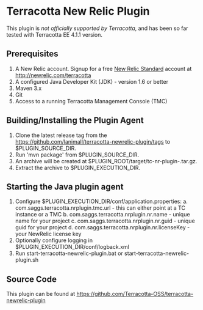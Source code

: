 Terracotta New Relic Plugin
========================================

This plugin is _not officially supported by Terracotta_, and has been so far tested with Terracotta EE 4.1.1 version.

Prerequisites
-------------

1. A New Relic account. Signup for a free [New Relic Standard](http://newrelic.com/partners/standard) account at http://newrelic.com/terracotta
2. A configured Java Developer Kit (JDK) - version 1.6 or better
3. Maven 3.x
4. Git
5. Access to a running Terracotta Management Console (TMC)
	
Building/Installing the Plugin Agent
-----------------------------------------

1. Clone the latest release tag from the https://github.com/lanimall/terracotta-newrelic-plugin/tags to $PLUGIN_SOURCE_DIR.
2. Run 'mvn package' from $PLUGIN_SOURCE_DIR.
3. An archive will be created at $PLUGIN_ROOT/target/tc-nr-plugin-<version>.tar.gz.
4. Extract the archive to $PLUGIN_EXECUTION_DIR.

Starting the Java plugin agent
--------------------------------------------

1. Configure $PLUGIN_EXECUTION_DIR/conf/application.properties:
    a. com.saggs.terracotta.nrplugin.tmc.url - this can either point at a TC instance or a TMC
    b. com.saggs.terracotta.nrplugin.nr.name - unique name for your project
    c. com.saggs.terracotta.nrplugin.nr.guid - unique guid for your project
    d. com.saggs.terracotta.nrplugin.nr.licenseKey - your NewRelic license key
2. Optionally configure logging in $PLUGIN_EXECUTION_DIR/conf/logback.xml
3. Run start-terracotta-newrelic-plugin.bat or start-terracotta-newrelic-plugin.sh

Source Code
-----------

This plugin can be found at https://github.com/Terracotta-OSS/terracotta-newrelic-plugin
